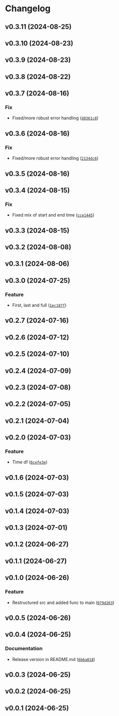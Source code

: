 # Changelog

<!--next-version-placeholder-->

## v0.3.11 (2024-08-25)



## v0.3.10 (2024-08-23)



## v0.3.9 (2024-08-23)



## v0.3.8 (2024-08-22)



## v0.3.7 (2024-08-16)

### Fix

* Fixed/more robust error handling ([`d8361c8`](https://github.com/ArminIrannejad/PCS7data/commit/d8361c8315a199d48379b25318bb7782bab80c43))

## v0.3.6 (2024-08-16)

### Fix

* Fixed/more robust error handling ([`2134dc6`](https://github.com/ArminIrannejad/PCS7data/commit/2134dc673a84489880acfe6f5ecad316ef1062e8))

## v0.3.5 (2024-08-16)



## v0.3.4 (2024-08-15)

### Fix

* Fixed mix of start and end time ([`cce1445`](https://github.com/ArminIrannejad/PCS7data/commit/cce1445268f11c84ffcfba1c11d878b396eb3a83))

## v0.3.3 (2024-08-15)



## v0.3.2 (2024-08-08)



## v0.3.1 (2024-08-06)



## v0.3.0 (2024-07-25)

### Feature

* First, last and full ([`1ec187f`](https://github.com/ArminIrannejad/PCS7data/commit/1ec187f11ea6eb4993c2d8c8dd3c78acd385cda3))

## v0.2.7 (2024-07-16)



## v0.2.6 (2024-07-12)



## v0.2.5 (2024-07-10)



## v0.2.4 (2024-07-09)



## v0.2.3 (2024-07-08)



## v0.2.2 (2024-07-05)



## v0.2.1 (2024-07-04)



## v0.2.0 (2024-07-03)

### Feature

* Time df ([`6cefe3e`](https://github.com/ArminIrannejad/PCS7data/commit/6cefe3e1f49b99b90b01a0686174c428d6fbbaab))

## v0.1.6 (2024-07-03)



## v0.1.5 (2024-07-03)



## v0.1.4 (2024-07-03)



## v0.1.3 (2024-07-01)



## v0.1.2 (2024-06-27)



## v0.1.1 (2024-06-27)



## v0.1.0 (2024-06-26)

### Feature

* Restructured src and added func to main ([`079d263`](https://github.com/ArminIrannejad/PCS7data/commit/079d263a9dd3f7bd63dd6d3c70cc94c8c743777d))

## v0.0.5 (2024-06-26)



## v0.0.4 (2024-06-25)

### Documentation

* Release version in README.md ([`6b6a018`](https://github.com/ArminIrannejad/PCS7data/commit/6b6a0182c2a4881f93c955854cb7e3de37fa02b6))

## v0.0.3 (2024-06-25)



## v0.0.2 (2024-06-25)



## v0.0.1 (2024-06-25)


